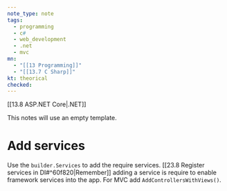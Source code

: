 ```yaml
---
note_type: note
tags:
  - programming
  - c#
  - web_development
  - .net
  - mvc
mn:
  - "[[13 Programming]]"
  - "[[13.7 C Sharp]]"
kt: theorical
checked:
---
```

[[13.8 ASP.NET Core|.NET]]

This notes will use an empty template.

# Add services
Use the `builder.Services` to add the require services. [[23.8 Register services in DI#^60f820|Remember]] adding a service is require to enable framework services into the app. For MVC add `AddControllersWithViews()`. 